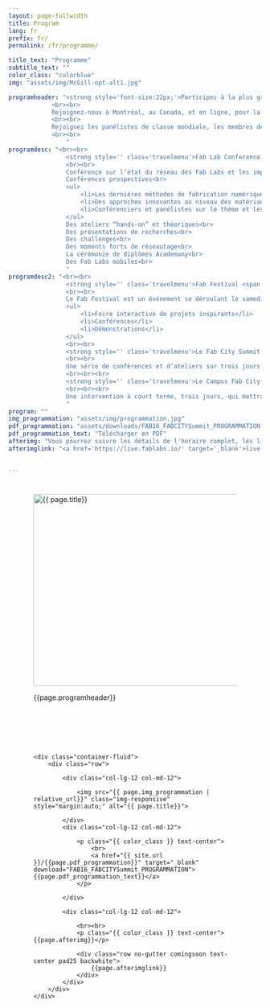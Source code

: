 ```yaml
---
layout: page-fullwidth
title: Program
lang: fr
prefix: fr/
permalink: /fr/programme/

title_text: "Programme"
subtitle_text: ""
color_class: "colorblue"
img: "assets/img/McGill-opt-alt1.jpg"

programheader: "<strong style='font-size:22px;'>Participez à la plus grande conférence sur la fabrication numérique au monde.</strong>
            <br><br>
            Rejoignez-nous à Montréal, au Canada, et en ligne, pour la rencontre annuelle du réseau international des Fab Labs, un événement en mode hybride et distribué ! 
            <br><br>
            Rejoignez les panélistes de classe mondiale, les membres de la communauté des Fab Labs, les fabricants du monde entier et les professionnels de tous les domaines à la conférence annuelle des Fab Labs et au Fab Festival de Montréal, au Canada, en août 2021, combiné avec le Fab City Summit. Assistez à des panels de classe mondiale, démonstrations, ateliers, discussions et présentations de laboratoires par des représentants en provenance de tous les coins du globe !
            <br><br>
                "
programdesc: "<br><br>
                <strong style='' class='travelmenu'>Fab Lab Conference <span class='line hidden'>- Du 9 au 12 Août</span></strong>
                <br><br>
                Conférence sur l’état du réseau des Fab Labs et les impacts du mouvement des Fab Labs<br>
                Conférences prospectives<br>
                <ul>
                    <li>Les dernières méthodes de fabrication numérique et de machinage</li>
                    <li>Des approches innovantes au niveau des matériaux et de la matière</li>
                    <li>Conférenciers et panélistes sur le thème et les sujets du FAB16</li>
                </ul>
                Des ateliers “hands-on” et théoriques<br>
                Des présentations de recherches<br>
                Des challenges<br>
                Des moments forts de réseautage<br>
                La cérémonie de diplômes Academany<br>
                Des Fab Labs mobiles<br>
                "
programdesc2: "<br><br>
                <strong style='' class='travelmenu'>Fab Festival <span class='line hidden'>- Le 14 août</span></strong>
                <br><br>
                Le Fab Festival est un événement se déroulant le samedi et qui reprend la structure de l’événement principal, mais avec des activités, adaptées pour le grand public et les enfants, offertes par les Fab Labs du pays entier.<br>
                <ul>
                    <li>Foire interactive de projets inspirants</li>
                    <li>Conférences</li>
                    <li>Démonstrations</li>
                </ul>
                <br><br>
                <strong style='' class='travelmenu'>Le Fab City Summit <span class='line hidden'>du 13 au 15 août</span></strong>
                <br><br>
                Une série de conférences et d’ateliers sur trois jours offerts par des sommités mondiales et locales qui mettent en lumière les enjeux globaux auxquels font face les villes et territoires et les initiatives concrètes entourant l’essor des Fab City. Et une journée de visites des destinations phares dans la ville.
                <br><br><br>              
                <strong style='' class='travelmenu'>Le Campus Fab City <span class='line hidden'>du 12 au 19 août</span></strong>
                <br><br><br>
                Une intervention à court terme, trois jours, qui mettra en valeur les expériences locales et internationales et les prototypes de Fab City. Il comprendra des expositions, des visites guidées des Fab Labs locaux et des ateliers de fabrication.<br>
                "
program: ""
img_programmation: "assets/img/programmation.jpg"
pdf_programmation: "assets/downloads/FAB16_FABCITYSummit_PROGRAMMATION.pdf"
pdf_programmation_text: "Télécharger en PDF"
afterimg: "Vous pourrez suivre les détails de l'horaire complet, les liens, les tuteurs, les inscriptions et bien plus encore, en vous inscrivant sur notre plateforme en ligne ici : "
afterimglink: "<a href='https://live.fablabs.io/' target='_blank'>live.fablabs.io</a>"


---
```

<section class="no-padding" id="" style="padding: 25px 50px 50px 50px;">
    <div class="container-fluid">
        <div class="row">
            <div class="col-lg-6">
                <img src="{{ page.img | relative_url}}" class="img-responsive" alt="{{ page.title}}" width="960" height="382">
            </div>
            <div class="col-lg-6">
                <p class="{{ color_class }}">{{page.programheader}}</p>
            </div>
        </div>
    </div>
</section>

<section class="no-padding" id="" style="padding: 25px 50px 50px 50px;">

    <div class="container-fluid">
        <div class="row">
            
            <div class="col-lg-12 col-md-12">

                <img src="{{ page.img_programmation | relative_url}}" class="img-responsive" style="margin:auto;" alt="{{ page.title}}">
            
            </div>
            <div class="col-lg-12 col-md-12">
                
                <p class="{{ color_class }} text-center">
                    <br>
                    <a href="{{ site.url }}/{{page.pdf_programmation}}" target="_blank" download="FAB16_FABCITYSummit_PROGRAMMATION">{{page.pdf_programmation_text}}</a>
                </p>

            </div>
            
            <div class="col-lg-12 col-md-12">

                <br><br>
                <p class="{{ color_class }} text-center">{{page.afterimg}}</p>

                <div class="row no-gutter comingsoon text-center pad25 backwhite">
                    {{page.afterimglink}}
                </div>
            </div>
        </div>
    </div>

</section>